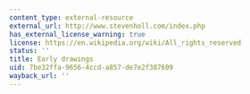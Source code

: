 ```yaml
---
content_type: external-resource
external_url: http://www.stevenholl.com/index.php
has_external_license_warning: true
license: https://en.wikipedia.org/wiki/All_rights_reserved
status: ''
title: Early drawings
uid: 7be32ffa-9656-4ccd-a857-de7e2f387609
wayback_url: ''
---
```

